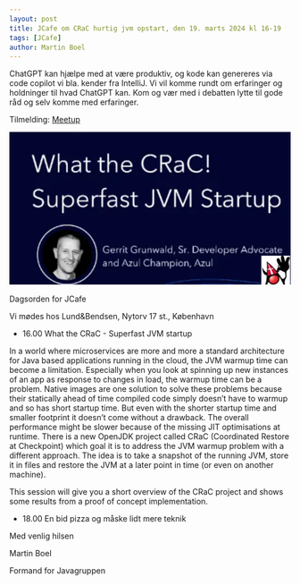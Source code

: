 ```yaml
---
layout: post
title: JCafe om CRaC hurtig jvm opstart, den 19. marts 2024 kl 16-19 
tags: [JCafe]
author: Martin Boel
---
```


ChatGPT kan hjælpe med at være produktiv, og kode kan genereres via code copilot vi bla. kender fra IntelliJ. Vi vil komme rundt om erfaringer og holdninger til hvad ChatGPT kan. Kom og vær med i debatten lytte til gode råd og selv komme med erfaringer.


Tilmelding: [Meetup](https://www.meetup.com/copenhagen-javagruppen-meetup/events/299610255)

<p align="center">
  <img src="/assets/img/posts/2024/Crac.png">
</p>

Dagsorden for JCafe

Vi mødes hos Lund&Bendsen, Nytorv 17 st., København

* 16.00 What the CRaC - Superfast JVM startup

In a world where microservices are more and more a standard architecture for Java based applications running in the cloud, the JVM warmup time can become a limitation. Especially when you look at spinning up new instances of an app as response to changes in load, the warmup time can be a problem. Native images are one solution to solve these problems because their statically ahead of time compiled code simply doesn’t have to warmup and so has short startup time. But even with the shorter startup time and smaller footprint it doesn’t come without a drawback. The overall performance might be slower because of the missing JIT optimisations at runtime. There is a new OpenJDK project called CRaC (Coordinated Restore at Checkpoint) which goal it is to address the JVM warmup problem with a different approach. The idea is to take a snapshot of the running JVM, store it in files and restore the JVM at a later point in time (or even on another machine).

This session will give you a short overview of the CRaC project and shows some results from a proof of concept implementation.

* 18.00 En bid pizza og måske lidt mere teknik


Med venlig hilsen

Martin Boel

Formand for Javagruppen
